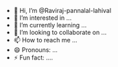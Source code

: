 - 👋 Hi, I’m @Raviraj-pannalal-lahival
- 👀 I’m interested in ...
- 🌱 I’m currently learning ...
- 💞️ I’m looking to collaborate on ...
- 📫 How to reach me ...
- 😄 Pronouns: ...
- ⚡ Fun fact: ....

<!---
Raviraj-pannalal-lahival/Raviraj-pannalal-lahival is a ✨ special ✨ repository because its `README.md` (this file) appears on your GitHub profile.
You can click the Preview link to take a look at your changes.
--->
